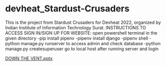 # devheat_Stardust-Crusaders
This is the project from Stardust Crusaders for Devheat 2022, organized by Indian Institute of Information Technology Surat.
INSTRUCTIONS TO ACCESS SIGN IN/SIGN UP FOR WEBSITE:
open powershell terminal in the given directory
-pip install pipenv
-pipenv install django
-pipenv shell
-python manage.py runserver
to access admin and check database
-python manage.py createsuperuser
go to local host after running server and login

[DOWN THE VENT.pptx](https://github.com/Shenanigunr/devheat_Stardust-Crusaders/files/10047719/DOWN.THE.VENT.pptx)
